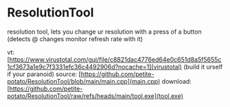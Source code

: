 # ResolutionTool
resolution tool, lets you change ur resolution with a press of a button (detects @ changes monitor refresh rate with it)

vt: [https://www.virustotal.com/gui/file/c8821dac4776ed64e0c651d8a5f5655c1cf3673a1e9c7f3331efc36c4492906d?nocache=1](virustotal) (build it urself if your paranoid)
source: [https://github.com/petite-potato/ResolutionTool/blob/main/main.cpp](main.cpp)
download: [https://github.com/petite-potato/ResolutionTool/raw/refs/heads/main/tool.exe](tool.exe)
